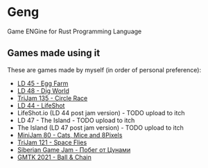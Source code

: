 # Geng

Game ENGine for Rust Programming Language

## Games made using it

These are games made by myself (in order of personal preference):

- [LD 45 - Egg Farm](https://kuviman.itch.io/egg-farm)
- [LD 48 - Dig World](https://kuviman.itch.io/dig-world)
- [TriJam 135 - Circle Race](https://kuviman.itch.io/circle-race)
- [LD 44 - LifeShot](https://kuviman.itch.io/lifeshot)
- LifeShot.io (LD 44 post jam version) - TODO upload to itch
- LD 47 - The Island - TODO upload to itch
- The Island (LD 47 post jam version) - TODO upload to itch
- [MiniJam 80 - Cats, Mice and 8Pixels](https://nestral.itch.io/catsmice8pixels)
- [TriJam 121 - Space Flies](https://kuviman.itch.io/space-flies)
- [Siberian Game Jam - Побег от Цунами](https://kuviman.itch.io/tsunami-run)
- [GMTK 2021 - Ball & Chain](https://kuviman.itch.io/ball-and-chain)
